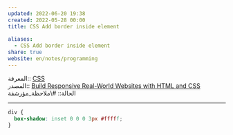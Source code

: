 ```yaml
---  
updated: 2022-06-20 19:38  
created: 2022-05-28 00:00  
title: CSS Add border inside element  
  
aliases:  
  - CSS Add border inside element  
share: true  
website: en/notes/programming  
---  
```

  
المعرفة:: [CSS](CSS)  
المصدر:: [Build Responsive Real-World Websites with HTML and CSS](Build%20Responsive%20Real-World%20Websites%20with%20HTML%20and%20CSS)  
الحالة:: #\ملاحظة_مؤرشفة  
  
---  
  
```css  
div {  
  box-shadow: inset 0 0 0 3px #fffff;  
}  
```  
